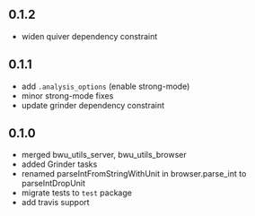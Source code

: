 ## 0.1.2
- widen quiver dependency constraint

## 0.1.1
- add `.analysis_options` (enable strong-mode)
- minor strong-mode fixes
- update grinder dependency constraint

## 0.1.0

- merged bwu_utils_server, bwu_utils_browser
- added Grinder tasks
- renamed parseIntFromStringWithUnit in browser.parse_int to parseIntDropUnit
- migrate tests to `test` package
- add travis support
